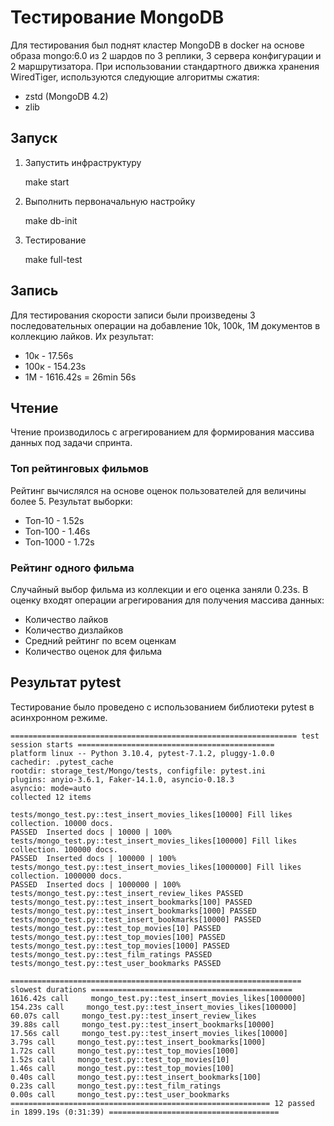 # Тестирование MongoDB
Для тестирования был поднят кластер MongoDB в docker на основе образа mongo:6.0 из 2 шардов по 3 реплики, 3 сервера конфигурации и 2 маршрутизатора.
При использовании стандартного движка хранения WiredTiger, используются следующие алгоритмы сжатия:
- zstd (MongoDB 4.2)
- zlib


## Запуск
1. Запустить инфраструктуру

    make start

2. Выполнить первоначальную настройку
    
    make db-init

3. Тестирование

    make full-test

## Запись 
Для тестирования скорости записи были произведены 3 последовательных операции на добавление 10k, 100k, 1M документов в коллекцию лайков. Их результат:
- 10к   - 17.56s
- 100к  - 154.23s
- 1М    - 1616.42s = 26min 56s

## Чтение 
Чтение производилось с агрегированием для формирования массива данных под задачи спринта.

### Топ рейтинговых фильмов
Рейтинг вычислялся на основе оценок пользователей для величины более 5.
Результат выборки:
- Топ-10   - 1.52s
- Топ-100  - 1.46s
- Топ-1000 - 1.72s

### Рейтинг одного фильма
Случайный выбор фильма из коллекции и его оценка заняли 0.23s.
В оценку входят операции агрегирования для получения массива данных:
- Количество лайков
- Количество дизлайков
- Средний рейтинг по всем оценкам
- Количество оценок для фильма

## Результат pytest
Тестирование было проведено с использованием библиотеки pytest в асинхронном режиме.  

    ================================================================ test session starts ============================================
    platform linux -- Python 3.10.4, pytest-7.1.2, pluggy-1.0.0
    cachedir: .pytest_cache
    rootdir: storage_test/Mongo/tests, configfile: pytest.ini
    plugins: anyio-3.6.1, Faker-14.1.0, asyncio-0.18.3
    asyncio: mode=auto
    collected 12 items                                                                                                                                   

    tests/mongo_test.py::test_insert_movies_likes[10000] Fill likes collection. 10000 docs. 
    PASSED  Inserted docs | 10000 | 100%
    tests/mongo_test.py::test_insert_movies_likes[100000] Fill likes collection. 100000 docs. 
    PASSED  Inserted docs | 100000 | 100%
    tests/mongo_test.py::test_insert_movies_likes[1000000] Fill likes collection. 1000000 docs. 
    PASSED  Inserted docs | 1000000 | 100%
    tests/mongo_test.py::test_insert_review_likes PASSED
    tests/mongo_test.py::test_insert_bookmarks[100] PASSED
    tests/mongo_test.py::test_insert_bookmarks[1000] PASSED
    tests/mongo_test.py::test_insert_bookmarks[10000] PASSED
    tests/mongo_test.py::test_top_movies[10] PASSED
    tests/mongo_test.py::test_top_movies[100] PASSED
    tests/mongo_test.py::test_top_movies[1000] PASSED
    tests/mongo_test.py::test_film_ratings PASSED
    tests/mongo_test.py::test_user_bookmarks PASSED

    ================================================================= slowest durations =============================================
    1616.42s call     mongo_test.py::test_insert_movies_likes[1000000]
    154.23s call     mongo_test.py::test_insert_movies_likes[100000]
    60.07s call     mongo_test.py::test_insert_review_likes
    39.88s call     mongo_test.py::test_insert_bookmarks[10000]
    17.56s call     mongo_test.py::test_insert_movies_likes[10000]
    3.79s call     mongo_test.py::test_insert_bookmarks[1000]
    1.72s call     mongo_test.py::test_top_movies[1000]
    1.52s call     mongo_test.py::test_top_movies[10]
    1.46s call     mongo_test.py::test_top_movies[100]
    0.40s call     mongo_test.py::test_insert_bookmarks[100]
    0.23s call     mongo_test.py::test_film_ratings
    0.00s call     mongo_test.py::test_user_bookmarks
    ========================================================== 12 passed in 1899.19s (0:31:39) ======================================
